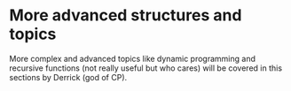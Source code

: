 # More advanced structures and topics
More complex and advanced topics like dynamic programming and recursive functions (not really useful but who cares) will be covered in this sections by Derrick (god of CP).